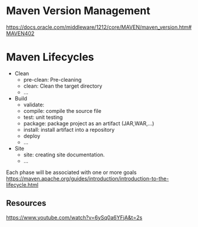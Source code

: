 # Maven Version Management
https://docs.oracle.com/middleware/1212/core/MAVEN/maven_version.htm#MAVEN402

# Maven Lifecycles
- Clean
  - pre-clean: Pre-cleaning
  - clean: Clean the target directory
  - ...
- Build
  - validate: 
  - compile: compile the source file
  - test: unit testing
  - package: package project as an artifact (JAR,WAR,...)
  - install: install artifact into a repository
  - deploy
  - ...
- Site
  - site: creating site documentation.
  - ...

Each phase will be associated with one or more goals
https://maven.apache.org/guides/introduction/introduction-to-the-lifecycle.html

## Resources
https://www.youtube.com/watch?v=6ySq0a6YFjA&t=2s
